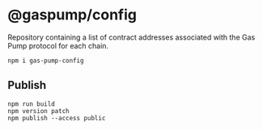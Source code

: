# @gaspump/config

Repository containing a list of contract addresses associated with the Gas Pump protocol for each chain.

```
npm i gas-pump-config
```

## Publish

```
npm run build
npm version patch
npm publish --access public
```
